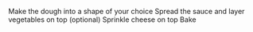 Make the dough into a shape of your choice
Spread the sauce and layer vegetables on top (optional)
Sprinkle cheese on top
Bake
